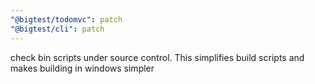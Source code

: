 ```yaml
---
"@bigtest/todomvc": patch
"@bigtest/cli": patch
---
```


check bin scripts under source control. This simplifies build scripts and makes building in windows simpler
